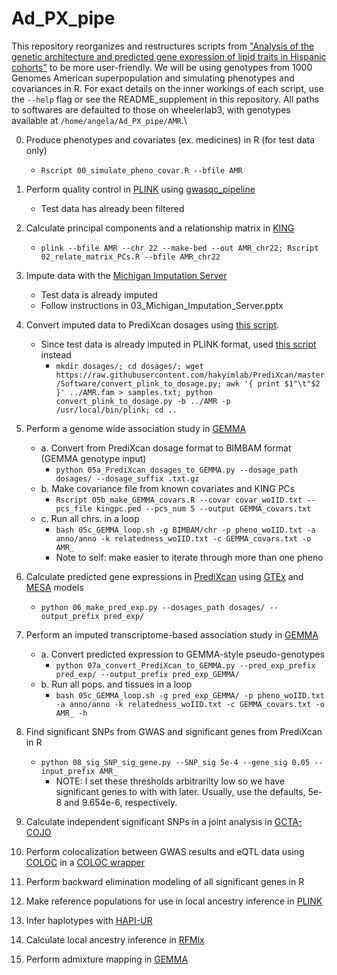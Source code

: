 # Ad_PX_pipe
This repository reorganizes and restructures scripts from ["Analysis of the genetic architecture and predicted gene expression of lipid traits in Hispanic cohorts"](https://github.com/WheelerLab/px_his_chol) to be more user-friendly. We will be using genotypes from 1000 Genomes American superpopulation and simulating phenotypes and covariances in R. For exact details on the inner workings of each script, use the `--help` flag or see the README_supplement in this repository. All paths to softwares are defaulted to those on wheelerlab3, with genotypes available at `/home/angela/Ad_PX_pipe/AMR`.\

00. Produce phenotypes and covariates (ex. medicines) in R (for test data only)
    * `Rscript 00_simulate_pheno_covar.R --bfile AMR`

01. Perform quality control in [PLINK](https://www.cog-genomics.org/plink/1.9/filter) using [gwasqc_pipeline](https://github.com/WheelerLab/gwasqc_pipeline)
    * Test data has already been filtered

02. Calculate principal components and a relationship matrix in [KING](http://people.virginia.edu/~wc9c/KING/manual.html)
    * `plink --bfile AMR --chr 22 --make-bed --out AMR_chr22; Rscript 02_relate_matrix_PCs.R --bfile AMR_chr22`
 
03. Impute data with the [Michigan Imputation Server](https://imputationserver.sph.umich.edu/index.html#!)
    * Test data is already imputed
    * Follow instructions in 03_Michigan_Imputation_Server.pptx

04. Convert imputed data to PrediXcan dosages using [this script](https://github.com/WheelerLab/Imputation/blob/master/UMich_vcf2pxfixCAAPA.py).

    * Since test data is already imputed in PLINK format, used [this script](https://github.com/hakyimlab/PrediXcan/blob/master/Software/convert_plink_to_dosage.py) instead
      * `mkdir dosages/; cd dosages/; wget https://raw.githubusercontent.com/hakyimlab/PrediXcan/master/Software/convert_plink_to_dosage.py; awk '{ print $1"\t"$2 }' ../AMR.fam > samples.txt; python convert_plink_to_dosage.py -b ../AMR -p /usr/local/bin/plink; cd ..`

05. Perform a genome wide association study in [GEMMA](http://www.xzlab.org/software/GEMMAmanual.pdf)
    * a. Convert from PrediXcan dosage format to BIMBAM format (GEMMA genotype input)
      * `python 05a_PrediXcan_dosages_to_GEMMA.py --dosage_path dosages/ --dosage_suffix .txt.gz`
    * b. Make covariance file from known covariates and KING PCs
      * `Rscript 05b_make_GEMMA_covars.R --covar covar_woIID.txt --pcs_file kingpc.ped --pcs_num 5 --output GEMMA_covars.txt`
    * c. Run all chrs. in a loop
      * `bash 05c_GEMMA_loop.sh -g BIMBAM/chr -p pheno_woIID.txt -a anno/anno -k relatedness_woIID.txt -c GEMMA_covars.txt -o AMR_`
      * Note to self: make easier to iterate through more than one pheno

06. Calculate predicted gene expressions in [PrediXcan](https://github.com/hakyimlab/PrediXcan) using [GTEx](http://predictdb.org/) and [MESA](https://github.com/aandaleon/DivPop) models
    * `python 06_make_pred_exp.py --dosages_path dosages/ --output_prefix pred_exp/`

07. Perform an imputed transcriptome-based association study in [GEMMA](http://www.xzlab.org/software/GEMMAmanual.pdf)
    * a. Convert predicted expression to GEMMA-style pseudo-genotypes
      * `python 07a_convert_PrediXcan_to_GEMMA.py --pred_exp_prefix pred_exp/ --output_prefix pred_exp_GEMMA/`
    * b. Run all pops. and tissues in a loop
      * `bash 05c_GEMMA_loop.sh -g pred_exp_GEMMA/ -p pheno_woIID.txt -a anno/anno -k relatedness_woIID.txt -c GEMMA_covars.txt -o AMR_ -h`    

08. Find significant SNPs from GWAS and significant genes from PrediXcan in R
    * `python 08_sig_SNP_sig_gene.py --SNP_sig 5e-4 --gene_sig 0.05 --input_prefix AMR_`
      * NOTE: I set these thresholds arbitrarilty low so we have significant genes to with with later. Usually, use the defaults, 5e-8 and 9.654e-6, respectively.

09. Calculate independent significant SNPs in a joint analysis in [GCTA-COJO](https://cnsgenomics.com/software/gcta/#COJO)

10. Perform colocalization between GWAS results and eQTL data using [COLOC](https://cran.r-project.org/web/packages/coloc/coloc.pdf) in a [COLOC wrapper](https://github.com/hakyimlab/summary-gwas-imputation)

11. Perform backward elimination modeling of all significant genes in R

12. Make reference populations for use in local ancestry inference in [PLINK](https://www.cog-genomics.org/plink/1.9/data)

13. Infer haplotypes with [HAPI-UR](https://code.google.com/archive/p/hapi-ur/)

14. Calculate local ancestry inference in [RFMix](https://sites.google.com/site/rfmixlocalancestryinference/)

15. Perform admixture mapping in [GEMMA](http://www.xzlab.org/software/GEMMAmanual.pdf)


